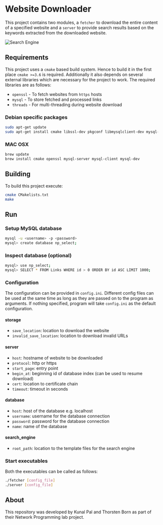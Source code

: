 # Website Downloader

This project contains two modules, a `fetcher` to download the entire content of a specified website and a `server` to provide search results based on the keywords extracted from the downloaded website.

![Search Engine](https://raw.githubusercontent.com/kunalpal/Website-Downloader/master/report/search-sc.png)

## Requirements

This project uses a `cmake` based build system. Hence to build it in the first place `cmake >=3.6`  is required. Additionally it also depends on several external libraries which are necessary for the project to work. The required libraries are as follows:

* `openssl` - To fetch websites from `https` hosts
* `mysql` - To store fetched and processed links
* `threads` - For multi-threading during website download

### Debian specific packages
```bash
sudo apt-get update
sudo apt-get install cmake libssl-dev pkgconf libmysqlclient-dev mysql-client mysql-server
```

### MAC OSX
```bash
brew update
brew install cmake openssl mysql-server mysql-client mysql-dev
```

## Building
To build this project execute:
```bash
cmake CMakelists.txt
make
```

## Run
### Setup MySQL database
```bash
mysql -u <username> -p <password>
mysql> create database np_select;
```

### Inspect database (optional)
```bash
mysql> use np_select;
mysql> SELECT * FROM Links WHERE id > 0 ORDER BY id ASC LIMIT 1000;
```

### Configuration
The configuration can be provided in `config.ini`. Different config files can be used at the same time as long as they are passed on to the program as arguments. If nothing specified, program will take `config.ini` as the default configuration.

#### storage
* `save_location`: location to download the website
* `invalid_save_location`: location to download invalid URLs

#### server
* `host`: hostname of website to be downloaded
* `protocol`: http or https
* `start_page`: entry point
* `begin_at`: beginning id of database index (can be used to resume download)
* `cert`: location to certificate chain
* `timeout`: timeout in seconds

#### database
* `host`: host of the database e.g. localhost
* `username`: username for the database connection
* `password`: password  for the database connection
* `name`: name of the database

#### search_engine
* `root_path`: location to the template files for the search engine

### Start executables
Both the executables can be called as follows:
```bash
./fetcher [config_file]
./server [config_file]
```

## About
This repository was developed by Kunal Pal and Thorsten Born as part of their Network Programming lab project.

